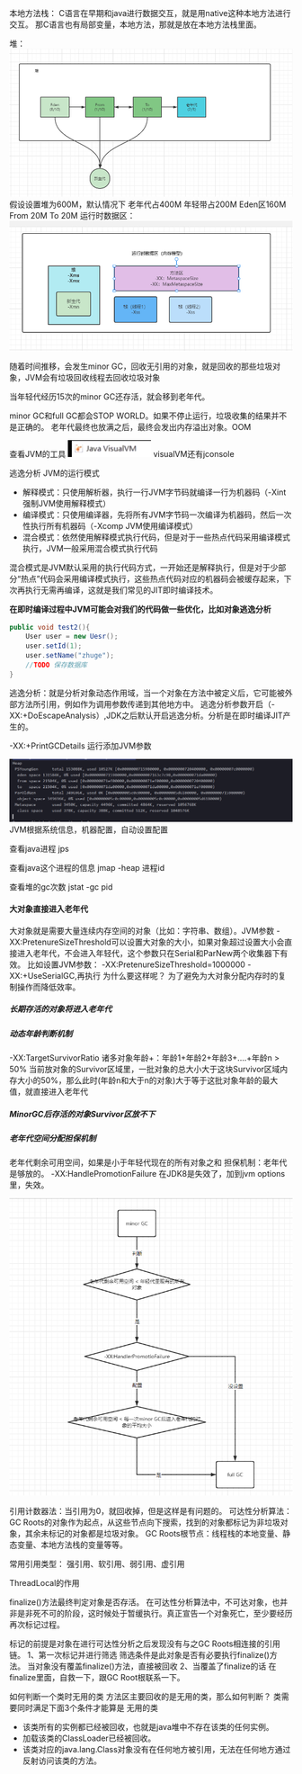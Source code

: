 本地方法栈：
C语言在早期和java进行数据交互，就是用native这种本地方法进行交互。
那C语言也有局部变量，本地方法，那就是放在本地方法栈里面。

堆：
![image](../images/Snipaste_2022-03-30_05-12-03.png)
假设设置堆为600M，默认情况下
老年代占400M
年轻带占200M
Eden区160M
From 20M
To 20M
运行时数据区：
![image](../images/Snipaste_2022-03-30_05-36-43.png)

随着时间推移，会发生minor GC，回收无引用的对象，就是回收的那些垃圾对象，JVM会有垃圾回收线程去回收垃圾对象

当年轻代经历15次的minor GC还存活，就会移到老年代。


minor GC和full GC都会STOP WORLD。如果不停止运行，垃圾收集的结果并不是正确的。
老年代最终也放满之后，最终会发出内存溢出对象。OOM

查看JVM的工具
![image](../images/Snipaste_2022-03-30_05-24-49.png)
visualVM还有jconsole

逃逸分析
JVM的运行模式
* 解释模式：只使用解析器，执行一行JVM字节码就编译一行为机器码（-Xint 强制JVM使用解释模式）
* 编译模式：只使用编译器，先将所有JVM字节码一次编译为机器码，然后一次性执行所有机器码（-Xcomp JVM使用编译模式）
* 混合模式：依然使用解释模式执行代码，但是对于一些热点代码采用编译模式执行，JVM一般采用混合模式执行代码

混合模式是JVM默认采用的执行代码方式，一开始还是解释执行，但是对于少部分“热点”代码会采用编译模式执行，这些热点代码对应的机器码会被缓存起来，下次再执行无需再编译，这就是我们常见的JIT即时编译技术。

**在即时编译过程中JVM可能会对我们的代码做一些优化，比如对象逃逸分析**

```java
public void test2(){
    User user = new Uesr();
    user.setId(1);
    user.setName("zhuge");
    //TODO 保存数据库
}
```
逃逸分析：就是分析对象动态作用域，当一个对象在方法中被定义后，它可能被外部方法所引用，例如作为调用参数传递到其他地方中。
逃逸分析参数开启（-XX:+DoEscapeAnalysis）,JDK之后默认开启逃逸分析。分析是在即时编译JIT产生的。

-XX:+PrintGCDetails
运行添加JVM参数

![image](../images/Snipaste_2022-03-31_05-06-59.png)
JVM根据系统信息，机器配置，自动设置配置

查看java进程
jps

查看java这个进程的信息
jmap -heap 进程id

查看堆的gc次数
jstat -gc pid

#### 大对象直接进入老年代
大对象就是需要大量连续内存空间的对象（比如：字符串、数组）。JVM参数 -XX:PretenureSizeThreshold可以设置大对象的大小，如果对象超过设置大小会直接进入老年代，不会进入年轻代，这个参数只在Serial和ParNew两个收集器下有效。
比如设置JVM参数： -XX:PretenureSizeThreshold=1000000 -XX:+UseSerialGC,再执行
为什么要这样呢？
为了避免为大对象分配内存时的复制操作而降低效率。

##### 长期存活的对象将进入老年代

##### 动态年龄判断机制
-XX:TargetSurvivorRatio
诸多对象年龄+：年龄1+年龄2+年龄3+....+年龄n > 50%
当前放对象的Survivor区域里，一批对象的总大小大于这块Survivor区域内存大小的50%，那么此时(年龄n和大于n的对象)大于等于这批对象年龄的最大值，就直接进入老年代

##### MinorGC后存活的对象Survivor区放不下

##### 老年代空间分配担保机制
老年代剩余可用空间，如果是小于年轻代现在的所有对象之和
担保机制：老年代是够放的。
-XX:HandlePromotionFailure 在JDK8是失效了，加到jvm options里，失效。

![image](../images/Snipaste_2022-03-31_06-29-35.png)

引用计数器法：当引用为0，就回收掉，但是这样是有问题的。
可达性分析算法：GC Roots的对象作为起点，从这些节点向下搜索，找到的对象都标记为非垃圾对象，其余未标记的对象都是垃圾对象。
GC Roots根节点：线程栈的本地变量、静态变量、本地方法栈的变量等等。

常用引用类型：
强引用、软引用、弱引用、虚引用

ThreadLocal的作用

finalize()方法最终判定对象是否存活。
在可达性分析算法中，不可达对象，也并非是非死不可的阶段，这时候处于暂缓执行。真正宣告一个对象死亡，至少要经历再次标记过程。

标记的前提是对象在进行可达性分析之后发现没有与之GC Roots相连接的引用链。
1、第一次标记并进行筛选
筛选条件是此对象是否有必要执行finalize()方法。
当对象没有覆盖finalize()方法，直接被回收
2、当覆盖了finalize的话
在finalize里面，自救一下，跟GC Root根联系一下。

如何判断一个类时无用的类
方法区主要回收的是无用的类，那么如何判断？
类需要同时满足下面3个条件才能算是 无用的类
* 该类所有的实例都已经被回收，也就是java堆中不存在该类的任何实例。
* 加载该类的ClassLoader已经被回收。
* 该类对应的java.lang.Class对象没有在任何地方被引用，无法在任何地方通过反射访问该类的方法。
